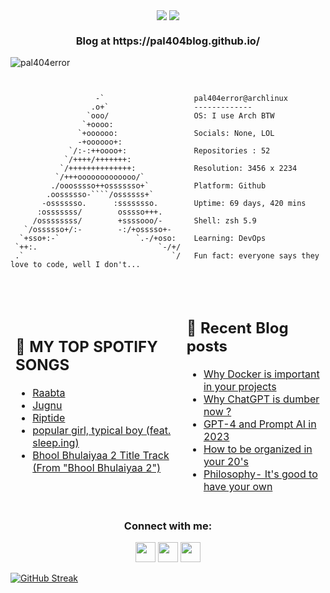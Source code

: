<p align="center"> <img src="https://user-images.githubusercontent.com/82200759/226940917-8d981faf-288e-4cf3-b52b-6bc55d45f026.gif" align="center">
<img src="https://readme-typing-svg.demolab.com?font=Fira+Code&weight=700&size=40&pause=1000&color=2783F7&background=000000&center=true&vCenter=true&width=500&height=60&lines=Hey+there;I'm+Pal" align= "CENTER">
<h3 align="center">Blog at https://pal404blog.github.io/</h3>
<img src="https://komarev.com/ghpvc/?username=pal404error&label=Profile%20views&color=0e75b6&style=flat" alt="pal404error" /> </p>

```


                   -`                    pal404error@archlinux 
                  .o+`                   ------------- 
                 `ooo/                   OS: I use Arch BTW
                `+oooo:                  
               `+oooooo:                 Socials: None, LOL
               -+oooooo+:                
             `/:-:++oooo+:               Repositories : 52
            `/++++/+++++++:               
           `/++++++++++++++:             Resolution: 3456 x 2234 
          `/+++ooooooooooooo/`            
         ./ooosssso++osssssso+`          Platform: Github  
        .oossssso-````/ossssss+`          
       -osssssso.      :ssssssso.        Uptime: 69 days, 420 mins  
      :osssssss/        osssso+++.        
     /ossssssss/        +ssssooo/-       Shell: zsh 5.9
   `/ossssso+/:-        -:/+osssso+-      
  `+sso+:-`                 `.-/+oso:    Learning: DevOps
 `++:.                           `-/+/   
 .`                                 `/   Fun fact: everyone says they love to code, well I don't...
                                                                 
                                                                 
```


<table width="auto" >
<thead>
  <tr>
    <td border="0px" width="auto" >
      <h2> 🎵  MY TOP SPOTIFY SONGS </h2>

<!-- SPOTIFY:START -->
- [Raabta](https://open.spotify.com/track/6FjbAnaPRPwiP3sciEYctO)
- [Jugnu](https://open.spotify.com/track/2NTVtNcpC0i1R7LVGaCZCF)
- [Riptide](https://open.spotify.com/track/3JvrhDOgAt6p7K8mDyZwRd)
- [popular girl, typical boy &lpar;feat. sleep.ing&rpar;](https://open.spotify.com/track/6K8YDOe6C2HgnMJNYhUOHE)
- [Bhool Bhulaiyaa 2 Title Track &lpar;From &quot;Bhool Bhulaiyaa 2&quot;&rpar;](https://open.spotify.com/track/2cbaCL38j8eUXBQjvLawET)
<!-- SPOTIFY:END -->
</td>
    <td>
      <h2> 📝 Recent Blog posts </h2>

<!-- BLOG:START -->
- [Why Docker is important in your projects](https://pal404blog.github.io/Why-Docker-is-important-in-your-projects)
- [Why ChatGPT is dumber now ?](https://pal404blog.github.io/Why-ChatGPT-is-dumber-now)
- [GPT-4 and Prompt AI in 2023](https://pal404blog.github.io/GPT-4-and-Prompt-AI-in-2023)
- [How to be organized in your 20&#39;s](https://pal404blog.github.io/how-to-be-organized)
- [Philosophy- It&#39;s good to have your own](https://pal404blog.github.io/create-philosophy)
<!-- BLOG:END --></td>
  </tr>
</thead>
</table>


<h3 align="center">Connect with me:</h3>
<p align="center" width="auto" height="auto">
<a href="https://instagram.com/pal404error" target="blank"><img height="32" width="32" src="https://simpleicons.org/icons/instagram.svg" /></a> <a href="https://medium.com/@pal404error" target="blank">
<img height="32" width="32" src="https://simpleicons.org/icons/medium.svg" /></a>
<a href="https://www.linkedin.com/in/pal404error/" target="blank">
<img height="32" width="32" src="https://simpleicons.org/icons/linkedin.svg" /></a>



[![GitHub Streak](https://streak-stats.demolab.com/?user=pal404error&theme=neon)](https://git.io/streak-stats)
</p>

<!--START_SECTION:readme-info-->
<!--END_SECTION:readme-info-->
